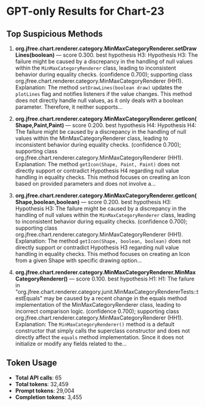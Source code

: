 # GPT-only Results for Chart-23

## Top Suspicious Methods

1. **org.jfree.chart.renderer.category.MinMaxCategoryRenderer.setDrawLines(boolean)** — score 0.300. best hypothesis H3: Hypothesis H3: The failure might be caused by a discrepancy in the handling of null values within the `MinMaxCategoryRenderer` class, leading to inconsistent behavior during equality checks. (confidence 0.700); supporting class org.jfree.chart.renderer.category.MinMaxCategoryRenderer (HH1).
    Explanation: The method `setDrawLines(boolean draw)` updates the `plotLines` flag and notifies listeners if the value changes. This method does not directly handle null values, as it only deals with a boolean parameter. Therefore, it neither supports...

2. **org.jfree.chart.renderer.category.MinMaxCategoryRenderer.getIcon(Shape,Paint,Paint)** — score 0.200. best hypothesis H4: Hypothesis H4: The failure might be caused by a discrepancy in the handling of null values within the MinMaxCategoryRenderer class, leading to inconsistent behavior during equality checks. (confidence 0.700); supporting class org.jfree.chart.renderer.category.MinMaxCategoryRenderer (HH1).
    Explanation: The method `getIcon(Shape, Paint, Paint)` does not directly support or contradict Hypothesis H4 regarding null value handling in equality checks. This method focuses on creating an Icon based on provided parameters and does not involve a...

3. **org.jfree.chart.renderer.category.MinMaxCategoryRenderer.getIcon(Shape,boolean,boolean)** — score 0.200. best hypothesis H3: Hypothesis H3: The failure might be caused by a discrepancy in the handling of null values within the `MinMaxCategoryRenderer` class, leading to inconsistent behavior during equality checks. (confidence 0.700); supporting class org.jfree.chart.renderer.category.MinMaxCategoryRenderer (HH1).
    Explanation: The method `getIcon(Shape, boolean, boolean)` does not directly support or contradict Hypothesis H3 regarding null value handling in equality checks. This method focuses on creating an Icon from a given Shape with specific drawing option...

4. **org.jfree.chart.renderer.category.MinMaxCategoryRenderer.MinMaxCategoryRenderer()** — score 0.100. best hypothesis H1: H1: The failure in "org.jfree.chart.renderer.category.junit.MinMaxCategoryRendererTests::testEquals" may be caused by a recent change in the equals method implementation of the MinMaxCategoryRenderer class, leading to incorrect comparison logic. (confidence 0.700); supporting class org.jfree.chart.renderer.category.MinMaxCategoryRenderer (HH1).
    Explanation: The `MinMaxCategoryRenderer()` method is a default constructor that simply calls the superclass constructor and does not directly affect the `equals` method implementation. Since it does not initialize or modify any fields related to the...


## Token Usage

- **Total API calls**: 65
- **Total tokens**: 32,459
- **Prompt tokens**: 29,004
- **Completion tokens**: 3,455
